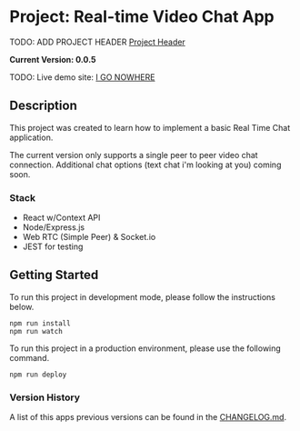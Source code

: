 # Project: Real-time Video Chat App

TODO: ADD PROJECT HEADER [Project Header](#)

**Current Version: 0.0.5**

TODO: Live demo site: [I GO NOWHERE](#)

## Description

This project was created to learn how to implement a basic Real Time Chat
application.

The current version only supports a single peer to peer video chat connection.
Additional chat options (text chat i'm looking at you) coming soon.

### Stack

- React w/Context API
- Node/Express.js
- Web RTC (Simple Peer) & Socket.io
- JEST for testing

## Getting Started

To run this project in development mode, please follow the instructions below.

```
npm run install
npm run watch
```

To run this project in a production environment, please use the following
command.

```
npm run deploy
```

### Version History

A list of this apps previous versions can be found in the
[CHANGELOG.md](/CHANGELOG.md).
